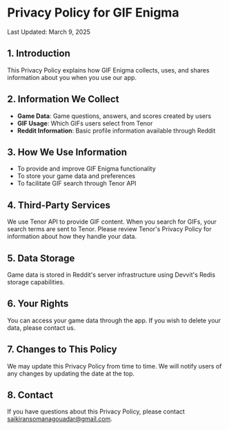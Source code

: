 # Privacy Policy for GIF Enigma

Last Updated: March 9, 2025

## 1. Introduction
This Privacy Policy explains how GIF Enigma collects, uses, and shares information about you when you use our app.

## 2. Information We Collect
- **Game Data**: Game questions, answers, and scores created by users
- **GIF Usage**: Which GIFs users select from Tenor
- **Reddit Information**: Basic profile information available through Reddit

## 3. How We Use Information
- To provide and improve GIF Enigma functionality
- To store your game data and preferences
- To facilitate GIF search through Tenor API

## 4. Third-Party Services
We use Tenor API to provide GIF content. When you search for GIFs, your search terms are sent to Tenor. Please review Tenor's Privacy Policy for information about how they handle your data.

## 5. Data Storage
Game data is stored in Reddit's server infrastructure using Devvit's Redis storage capabilities.

## 6. Your Rights
You can access your game data through the app. If you wish to delete your data, please contact us.

## 7. Changes to This Policy
We may update this Privacy Policy from time to time. We will notify users of any changes by updating the date at the top.

## 8. Contact
If you have questions about this Privacy Policy, please contact saikiransomanagouadar@gmail.com.
